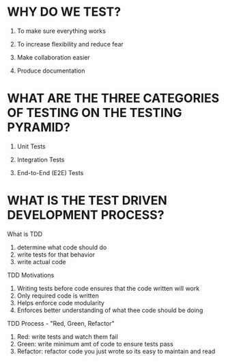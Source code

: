

# WHY DO WE TEST?
















1. To make sure everything works

2. To increase flexibility and reduce fear

3. Make collaboration easier

4. Produce documentation



# WHAT ARE THE THREE CATEGORIES OF TESTING ON THE TESTING PYRAMID?















1. Unit Tests

2. Integration Tests

3. End-to-End (E2E) Tests



# WHAT IS THE TEST DRIVEN DEVELOPMENT PROCESS?




























What is TDD
1. determine what code should do
2. write tests for that behavior
3. write actual code

TDD Motivations
1. Writing tests before code ensures that the code written will work
2. Only required code is written
3. Helps enforce code modularity
4. Enforces better understanding of what thee code  should be doing


TDD Process - "Red, Green, Refactor"
1. Red: write tests and watch them fail
2. Green: write minimum amt of code to ensure tests pass
3. Refactor: refactor code you just wrote so its easy to maintain and read




















